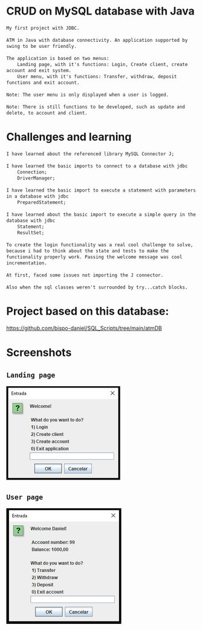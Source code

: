 # CRUD on MySQL database with Java
    My first project with JDBC.

    ATM in Java with database connectivity. An application supported by swing to be user friendly.

    The application is based on two menus:
        Landing page, with it's functions: Login, Create client, create account and exit system.
        User menu, with it's functions: Transfer, withdraw, deposit functions and exit account.

    Note: The user menu is only displayed when a user is logged.

    Note: There is still functions to be developed, such as update and delete, to account and client.

# Challenges and learning
    I have learned about the referenced library MySQL Connector J;

    I have learned the basic imports to connect to a database with jdbc
        Connection;
        DriverManager;

    I have learned the basic import to execute a statement with parameters in a database with jdbc
        PreparedStatement;
        
    I have learned about the basic import to execute a simple query in the database with jdbc
        Statement;
        ResultSet;

    To create the login functionality was a real cool challenge to solve, because i had to think about the state and tests to make the functionality properly work. Passing the welcome message was cool incrementation.

    At first, faced some issues not importing the J connector.

    Also when the sql classes weren't surrounded by try...catch blocks.

# Project based on this database:
https://github.com/bispo-daniel/SQL_Scripts/tree/main/atmDB

# Screenshots
## `Landing page`
![all-text](https://github.com/bispo-daniel/CRUD_JavaATM/blob/main/LandingPageScreenshot.png)

## `User page`
![all-text](https://github.com/bispo-daniel/CRUD_JavaATM/blob/main/UserPageScreenshot.png)